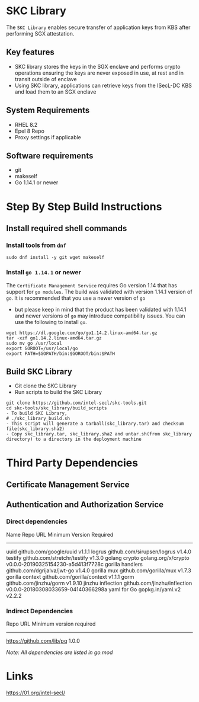 SKC Library
===========

The `SKC Library` enables secure transfer of application keys from KBS
after performing SGX attestation.

Key features
------------

-   SKC library stores the keys in the SGX enclave and performs crypto
    operations ensuring the keys are never exposed in use, at rest and
    in transit outside of enclave
-   Using SKC library, applications can retrieve keys from the ISecL-DC
    KBS and load them to an SGX enclave

System Requirements
-------------------

-   RHEL 8.2
-   Epel 8 Repo
-   Proxy settings if applicable

Software requirements
---------------------

-   git
-   makeself
-   Go 1.14.1 or newer

Step By Step Build Instructions
===============================

Install required shell commands
-------------------------------

### Install tools from `dnf`

``` {.shell}
sudo dnf install -y git wget makeself
```

### Install `go 1.14.1` or newer

The `Certificate Management Service` requires Go version 1.14 that has
support for `go modules`. The build was validated with version 1.14.1
version of `go`. It is recommended that you use a newer version of `go`
- but please keep in mind that the product has been validated with
1.14.1 and newer versions of `go` may introduce compatibility issues.
You can use the following to install `go`.

``` {.shell}
wget https://dl.google.com/go/go1.14.2.linux-amd64.tar.gz
tar -xzf go1.14.2.linux-amd64.tar.gz
sudo mv go /usr/local
export GOROOT=/usr/local/go
export PATH=$GOPATH/bin:$GOROOT/bin:$PATH
```

Build SKC Library
-----------------

-   Git clone the SKC Library
-   Run scripts to build the SKC Library

``` {.shell}
git clone https://github.com/intel-secl/skc-tools.git
cd skc-tools/skc_library/build_scripts
- To build SKC Library,
# ./skc_library_build.sh
- This script will generate a tarball(skc_library.tar) and checksum file(skc_library.sha2)
- Copy skc_library.tar, skc_library.sha2 and untar.sh(from skc_library directory) to a directory in the deployment machine
```

Third Party Dependencies
========================

Certificate Management Service
------------------------------

Authentication and Authorization Service
----------------------------------------

### Direct dependencies

  Name                Repo URL                             Minimum Version Required
  ------------------- ------------------------------ ------------------------------------
  uuid                github.com/google/uuid                        v1.1.1
  logrus              github.com/sirupsen/logrus                    v1.4.0
  testify             github.com/stretchr/testify                   v1.3.0
  golang crypto       golang.org/x/crypto             v0.0.0-20190325154230-a5d413f7728c
  gorilla handlers    github.com/dgrijalva/jwt-go                   v1.4.0
  gorilla mux         github.com/gorilla/mux                        v1.7.3
  gorilla context     github.com/gorilla/context                    v1.1.1
  gorm                github.com/jinzhu/gorm                       v1.9.10
  jinzhu inflection   github.com/jinzhu/inflection    v0.0.0-20180308033659-04140366298a
  yaml for Go         gopkg.in/yaml.v2                              v2.2.2

### Indirect Dependencies

  Repo URL                     Minimum version required
  --------------------------- --------------------------
  https://github.com/lib/pq             1.0.0

*Note: All dependencies are listed in go.mod*

Links
=====

<https://01.org/intel-secl/>
